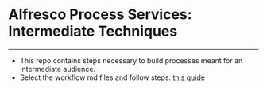 # Alfresco Process Services: Intermediate Techniques

---
* This repo contains steps necessary to build processes meant for an intermediate audience.
* Select the workflow md files and follow steps.
[this guide](aps.md)
